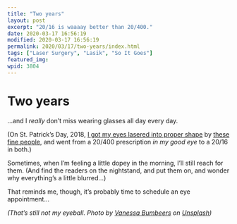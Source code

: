 ```yaml
---
title: "Two years"
layout: post
excerpt: "20/16 is waaaay better than 20/400."
date: 2020-03-17 16:56:19
modified: 2020-03-17 16:56:19
permalink: 2020/03/17/two-years/index.html
tags: ["Laser Surgery", "Lasik", "So It Goes"]
featured_img: 
wpid: 3804
---
```


# Two years

…and I *really* don’t miss wearing glasses all day every day.

(On St. Patrick’s Day, 2018, [I got my eyes lasered into proper shape](https://patrickjohanneson.com/2018/03/20/a-marked-improvement/) by [these fine people](https://ocularcentre.com/), and went from a 20/400 prescription *in my good eye* to a 20/16 in both.)

Sometimes, when I’m feeling a little dopey in the morning, I’ll still reach for them. (And find the readers on the nightstand, and put them on, and wonder why everything’s a little blurred…)

That reminds me, though, it’s probably time to schedule an eye appointment…

*(That’s still not my eyeball. Photo by [Vanessa Bumbeers](https://unsplash.com/photos/PkauYYJwdTQ?utm_source=unsplash&utm_medium=referral&utm_content=creditCopyText) on [Unsplash](https://unsplash.com/search/photos/eyeball?utm_source=unsplash&utm_medium=referral&utm_content=creditCopyText))*